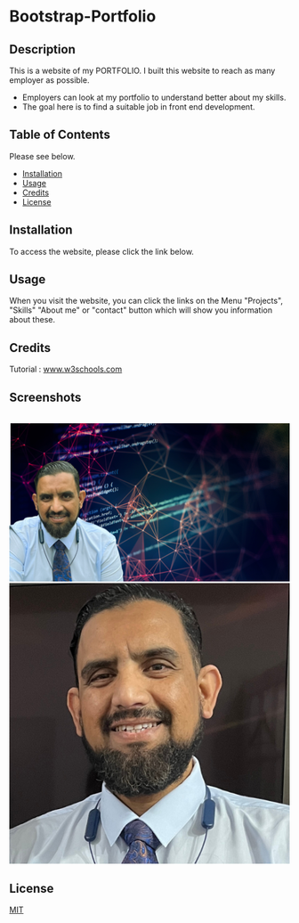 # Bootstrap-Portfolio




## Description

This is a website of my PORTFOLIO.
I built this website to reach as many employer as possible.
- Employers can look at my portfolio to understand better about my skills.
- The goal here is to find a suitable job in front end development. 


## Table of Contents 

Please see below.
- [Installation](#installation)
- [Usage](#usage)
- [Credits](#credits)
- [License](#license)

## Installation

To access the website, please click the link below.


## Usage

When you visit the website, you can click the links on the Menu "Projects",  "Skills" "About me" or "contact" button which will show you information about these.

## Credits

Tutorial : www.w3schools.com



## Screenshots
![]()
![hero](images/hero.png)
![pic2](images/pic2.png)



## License

[MIT](https://choosealicense.com/licenses/mit/)